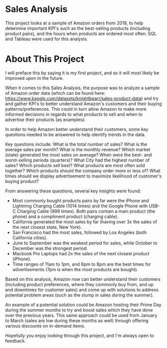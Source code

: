 # Sales Analysis
This project looks at a sample of Amazon orders from 2019, to help determine important KPI's such as the best-selling products (including product pairs), and the hours when products are ordered most often. SQL and Tableau were used for this analysis. 

# About This Project
I will preface this by saying it is my first project, and so it will most likely be improved upon in the future.

When it comes to this Sales Analysis, the purpose was to analyze a sample of Amazon order data (which can be found here: https://www.kaggle.com/datasets/knightbearr/sales-product-data) and try and gather KPI's to better understand Amazon's customers and their buying patterns/preferences. This could in turn allow Amazon to make more informed decisions in regards to what products to sell and when to advertise their products (as examples).

In order to help Amazon better understand their customers, some key questions needed to be answered to help identify trends in the data.

Key questions include: 
What is the total number of sales? 
What is the average sales per month? 
What is the monthly revenue? 
Which market (state) generated the most sales on average? 
When were the best- and worst-selling periods (quarters)? 
What City had the highest number of sales? 
Which products sell best? 
What products are most often sold together? 
Which products should the company order more or less of? 
What times should we display advertisement to maximize likelihood of customer's buying product?

From answering these questions, several key insights were found:

- Most commonly bought products pairs by far were the iPhone and Lightning Charging Cable (1014 times) and the Google Phone with USB-C Charging Cable (999 times). Both pairs contain a main product (the phone) and a compliment product (charging cable).
- California generated the most sales by far (having over 3x the sales of the next closest state, New York).
- San Francisco had the most sales, followed by Los Angeles (both California cities).
- June to September was the weakest period for sales, while October to December was the strongest period.
- Macbook Pro Laptops had 2x the sales of the next closest product (iPhone).
- Time ranges of 11am to 1pm, and 6pm to 8pm are the best times for advertisements (7pm is when the most products are bought).

Based on this analysis, Amazon now can better understand their customers (including product preferences, where they commonly buy from, and up and downtimes for customer sales) and come up with solutions to address potential problem areas (such as the slump in sales during the summer).

An example of a potential solution could be Amazon hosting their Prime Day during the summer months to try and boost sales which they have done over the previous years. This same approach could be used from January to March (sales are low during these months as well) through offering various discounts on in-demand items.

Hopefully you enjoy looking through this project, and I'm always open to feedback.
